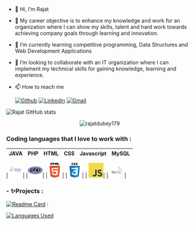 - 👋 Hi, I’m Rajat 
- 👀 My career objective is to enhance my knowledge and work for an organization where I can show my skills, talent and hard work towards achieving company goals through learning and innovation.
- 🌱 I’m currently learning competitive programming, Data Structures and Web Development Applications 
- 💞️ I’m looking to collaborate with an IT organization where I can implement my technical skills for gaining knowledge, learning and experience.

- 📫 How to reach me  

  [![Github](https://img.shields.io/badge/-Github-000?style=flat&logo=Github&logoColor=white)](https://github.com/rajatdubey179)
    [![Linkedin](https://img.shields.io/badge/-LinkedIn-blue?style=flat&logo=Linkedin&logoColor=white)](https://www.linkedin.com/in/rajatdubey179)
      [![Gmail](https://img.shields.io/badge/-Gmail-c14438?style=flat&logo=Gmail&logoColor=white)](mailto:rajatdubey179@gmail.com)


![Rajat GitHub stats](https://github-readme-stats.vercel.app/api?username=rajatdubey179&theme=dark&show_icons=true)
<p align="center"> <img src="https://komarev.com/ghpvc/?username=rajatdubey179" alt="rajatdubey179" /> </p>

### Coding languages that I love to work with :
 | JAVA  | PHP| HTML | CSS | Javascript|MySQL|  
 | :---: | :---: | :---: | :---: |:---: |:---: |
 

|<code><img height="40" src="https://raw.githubusercontent.com/github/explore/80688e429a7d4ef2fca1e82350fe8e3517d3494d/topics/java/java.png"></code>|
|<code><img height="40" src="https://raw.githubusercontent.com/github/explore/80688e429a7d4ef2fca1e82350fe8e3517d3494d/topics/php/php.png"></code>|
|<code><img height="40" src="https://raw.githubusercontent.com/github/explore/80688e429a7d4ef2fca1e82350fe8e3517d3494d/topics/html/html.png"></code>|
|<code><img height="40" src="https://raw.githubusercontent.com/github/explore/80688e429a7d4ef2fca1e82350fe8e3517d3494d/topics/css/css.png"></code>|
| <code><img height="40" src="https://raw.githubusercontent.com/github/explore/80688e429a7d4ef2fca1e82350fe8e3517d3494d/topics/javascript/javascript.png"></code>|
   |  <code><img height="40" src="https://raw.githubusercontent.com/github/explore/80688e429a7d4ef2fca1e82350fe8e3517d3494d/topics/mysql/mysql.png"></code>|
   
 


### - ✨Projects :

[![Readme Card](https://github-readme-stats.vercel.app/api/pin/?username=rajatdubey179&repo=Online-Booking-System)](https://github.com/rajatdubey179/Online-Booking-System) :

[![Languages Used](https://github-readme-stats.vercel.app/api/top-langs/?username=rajatdubey179)](https://github.com/rajatdubey179/github-readme-stats)


<!---
rajatdubey179/rajatdubey179 is a ✨ special ✨ repository because its `README.md` (this file) appears on your GitHub profile.
You can click the Preview link to take a look at your changes.
--->
